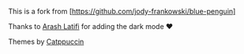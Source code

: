 This is a fork from [https://github.com/jody-frankowski/blue-penguin]

Thanks to [Arash Latifi](https://github.com/ArashDevArt) for adding the dark mode :heart:

Themes by [Catppuccin](https://github.com/catppuccin)
